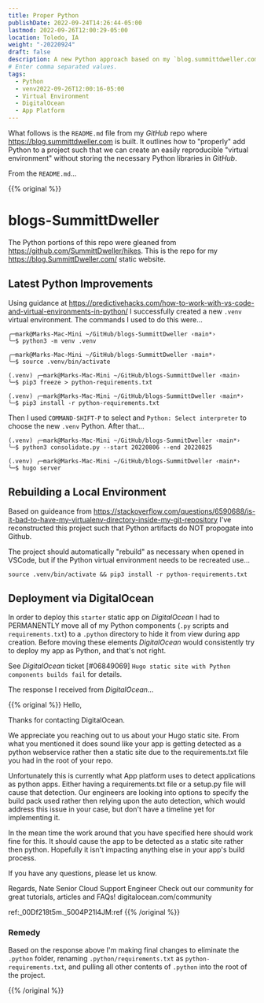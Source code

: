 ```yaml
---
title: Proper Python
publishDate: 2022-09-24T14:26:44-05:00
lastmod: 2022-09-26T12:00:29-05:00
location: Toledo, IA
weight: "-20220924"
draft: false
description: A new Python approach based on my `blog.summittdweller.com` site.
# Enter comma separated values.
tags:
  - Python
  - venv2022-09-26T12:00:16-05:00
  - Virtual Environment
  - DigitalOcean
  - App Platform
---
```


What follows is the `README.md` file from my _GitHub_ repo where https://blog.summittdweller.com is built.  It outlines how to "properly" add Python to a project such that we can create an easily reproducible "virtual environment" without storing the necessary Python libraries in _GitHub_.  

From the `README.md`...  

{{% original %}}
# blogs-SummittDweller

The Python portions of this repo were gleaned from https://github.com/SummittDweller/hikes. 
This is the repo for my https://blog.SummittDweller.com/ static website.

## Latest Python Improvements

Using guidance at https://predictivehacks.com/how-to-work-with-vs-code-and-virtual-environments-in-python/ I successfully created a new `.venv` virtual environment.  The commands I used to do this were...

```
╭─mark@Marks-Mac-Mini ~/GitHub/blogs-SummittDweller ‹main*›
╰─$ python3 -m venv .venv

╭─mark@Marks-Mac-Mini ~/GitHub/blogs-SummittDweller ‹main*›
╰─$ source .venv/bin/activate

(.venv) ╭─mark@Marks-Mac-Mini ~/GitHub/blogs-SummittDweller ‹main› 
╰─$ pip3 freeze > python-requirements.txt

(.venv) ╭─mark@Marks-Mac-Mini ~/GitHub/blogs-SummittDweller ‹main*›
╰─$ pip3 install -r python-requirements.txt
```

Then I used `COMMAND-SHIFT-P` to select and `Python: Select interpreter` to choose the new `.venv` Python.  After that...

```
(.venv) ╭─mark@Marks-Mac-Mini ~/GitHub/blogs-SummitDweller ‹main*›
╰─$ python3 consolidate.py --start 20220806 --end 20220825

(.venv) ╭─mark@Marks-Mac-Mini ~/GitHub/blogs-SummitDweller ‹main*›
╰─$ hugo server
```

## Rebuilding a Local Environment

Based on guideance from https://stackoverflow.com/questions/6590688/is-it-bad-to-have-my-virtualenv-directory-inside-my-git-repository I've reconstructed this project such that Python artifacts do NOT propogate into Github.

The project should automatically "rebuild" as necessary when opened in VSCode, but if the Python virtual environment needs to be recreated use...

```
source .venv/bin/activate && pip3 install -r python-requirements.txt
```

## Deployment via DigitalOcean 

In order to deploy this `starter` static app on _DigitalOcean_ I had to PERMANENTLY move all of my Python components (`.py` scripts and `requirements.txt`) to a `.python` directory to hide it from view during app creation.  Before moving these elements _DigitalOcean_ would consistently try to deploy my app as Python, and that's not right.

See _DigitalOcean_ ticket [#06849069] `Hugo static site with Python components builds fail` for details.

The response I received from _DigitalOcean_... 

{{% original %}}
Hello,

Thanks for contacting DigitalOcean.

We appreciate you reaching out to us about your Hugo static site. From what you mentioned it does sound like your app is getting detected as a python webservice rather then a static site due to the requirements.txt file you had in the root of your repo.

Unfortunately this is currently what App platform uses to detect applications as python apps. Either having a requirements.txt file or a setup.py file will cause that detection. Our engineers are looking into options to specify the build pack used rather then relying upon the auto detection, which would address this issue in your case, but don't have a timeline yet for implementing it. 

In the mean time the work around that you have specified here should work fine for this. It should cause the app to be detected as a static site rather then python. Hopefully it isn't impacting anything else in your app's build process. 

If you have any questions, please let us know.

Regards,
Nate
Senior Cloud Support Engineer
Check out our community for great tutorials, articles and FAQs! 
digitalocean.com/community
 

ref:_00Df218t5m._5004P21l4JM:ref
{{% /original %}}

### Remedy

Based on the response above I'm making final changes to eliminate the `.python` folder, renaming `.python/requirements.txt` as `python-requirements.txt`, and pulling all other contents of `.python` into the root of the project.
 
{{% /original %}}
